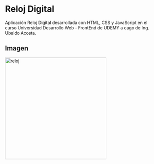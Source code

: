 # Reloj Digital
Aplicación Reloj Digital desarrollada con HTML, CSS y JavaScript en el curso Universidad Desarrollo Web - FrontEnd de UDEMY a cago de Ing. Ubaldo Acosta. 

## Imagen

<img width="332" alt="reloj" src="https://user-images.githubusercontent.com/94796234/192583953-6e77bdda-0f51-46c4-b09b-173e396b3811.PNG">
